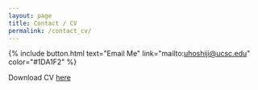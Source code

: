 ```yaml
---
layout: page
title: Contact / CV
permalink: /contact_cv/
---
```


{% include button.html text="Email Me" link="mailto:uhoshiji@ucsc.edu" color="#1DA1F2" %}

Download CV [here](../assets/Umihiko_Hoshijima_cv.pdf)

